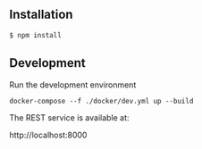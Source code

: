 


## Installation

```sh
$ npm install
```

## Development

Run the development environment
```
docker-compose --f ./docker/dev.yml up --build
```


The REST service is available at:

http://localhost:8000
